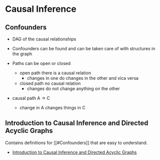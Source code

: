 # Causal Inference

## Confounders

* DAG of the causal relationships
* Confounders can be found and can be taken care of with structures in the graph

* Paths can be open or closed
  * open path there is a causal relation
    * changes in one do changes in the other and vica versa
  * closed path no causal relation
    * changes do not change anything on the other

* causal path A -> C
  * change in A changes things in C

## Introduction to Causal Inference and Directed Acyclic Graphs

Contains definitions for [[#Confounders]] that are easy to understand.

* [Introduction to Causal Inference and Directed Acyclic Graphs](https://youtu.be/AnlVBLwC418)

